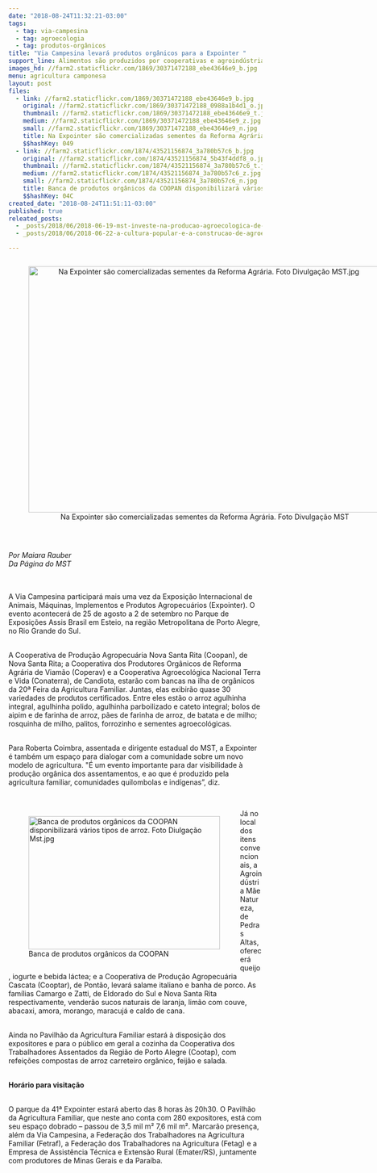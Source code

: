 ```yaml
---
date: "2018-08-24T11:32:21-03:00"
tags:
  - tag: via-campesina
  - tag: agroecologia
  - tag: produtos-orgânicos
title: "Via Campesina levará produtos orgânicos para a Expointer "
support_line: Alimentos são produzidos por cooperativas e agroindústria de assentamentos da Reforma Agrária
images_hd: //farm2.staticflickr.com/1869/30371472188_ebe43646e9_b.jpg
menu: agricultura camponesa
layout: post
files:
  - link: //farm2.staticflickr.com/1869/30371472188_ebe43646e9_b.jpg
    original: //farm2.staticflickr.com/1869/30371472188_0988a1b4d1_o.jpg
    thumbnail: //farm2.staticflickr.com/1869/30371472188_ebe43646e9_t.jpg
    medium: //farm2.staticflickr.com/1869/30371472188_ebe43646e9_z.jpg
    small: //farm2.staticflickr.com/1869/30371472188_ebe43646e9_n.jpg
    title: Na Expointer são comercializadas sementes da Reforma Agrária. Foto Divulgação MST.jpg
    $$hashKey: 049
  - link: //farm2.staticflickr.com/1874/43521156874_3a780b57c6_b.jpg
    original: //farm2.staticflickr.com/1874/43521156874_5b43f4ddf8_o.jpg
    thumbnail: //farm2.staticflickr.com/1874/43521156874_3a780b57c6_t.jpg
    medium: //farm2.staticflickr.com/1874/43521156874_3a780b57c6_z.jpg
    small: //farm2.staticflickr.com/1874/43521156874_3a780b57c6_n.jpg
    title: Banca de produtos orgânicos da COOPAN disponibilizará vários tipos de arroz.  Foto Diulgação Mst.jpg
    $$hashKey: 04C
created_date: "2018-08-24T11:51:11-03:00"
published: true
releated_posts:
  - _posts/2018/06/2018-06-19-mst-investe-na-producao-agroecologica-de-norte-a-sul-da-bahia.md
  - _posts/2018/06/2018-06-22-a-cultura-popular-e-a-construcao-de-agroecologia-no-campo.md

---
```

<div style="text-align:center">
<figure class="image" style="display:inline-block"><img alt="Na Expointer são comercializadas sementes da Reforma Agrária. Foto Divulgação MST.jpg" height="488" src="//farm2.staticflickr.com/1869/30371472188_ebe43646e9_b.jpg" width="700" />
<figcaption>Na Expointer são comercializadas sementes da Reforma Agrária. Foto Divulgação MST</figcaption>
</figure>
</div>

<p>&nbsp;</p>

<p><em>Por Maiara Rauber<br />
Da P&aacute;gina do MST</em></p>

<p><br />
<br />
A Via Campesina participar&aacute; mais uma vez da Exposi&ccedil;&atilde;o Internacional de Animais, M&aacute;quinas, Implementos e Produtos Agropecu&aacute;rios (Expointer). O evento acontecer&aacute; de 25 de agosto a 2 de setembro no Parque de Exposi&ccedil;&otilde;es Assis Brasil em Esteio, na regi&atilde;o Metropolitana de Porto Alegre, no Rio Grande do Sul.</p>

<p><br />
A Cooperativa de Produ&ccedil;&atilde;o Agropecu&aacute;ria Nova Santa Rita (Coopan), de Nova Santa Rita; a Cooperativa dos Produtores Org&acirc;nicos de Reforma Agr&aacute;ria de Viam&atilde;o (Coperav) e a Cooperativa Agroecol&oacute;gica Nacional Terra e Vida (Conaterra), de Candiota, estar&atilde;o com bancas na ilha de org&acirc;nicos da 20&ordf; Feira da Agricultura Familiar. Juntas, elas exibir&atilde;o quase 30 variedades de produtos certificados. Entre eles est&atilde;o o arroz agulhinha integral, agulhinha polido, agulhinha parboilizado e cateto integral; bolos de aipim e de farinha de arroz, p&atilde;es de farinha de arroz, de batata e de milho; rosquinha de milho, palitos, forrozinho e sementes agroecol&oacute;gicas.</p>

<p><br />
Para Roberta Coimbra, assentada e dirigente estadual do MST, a Expointer &eacute; tamb&eacute;m um espa&ccedil;o para dialogar com a comunidade sobre um novo modelo de agricultura. &quot;&Eacute; um evento importante para dar visibilidade &agrave; produ&ccedil;&atilde;o org&acirc;nica dos assentamentos, e ao que &eacute; produzido pela agricultura familiar, comunidades quilombolas e ind&iacute;genas&rdquo;, diz.</p>

<p>&nbsp;</p>

<figure class="image" style="float:left"><img alt="Banca de produtos orgânicos da COOPAN disponibilizará vários tipos de arroz.  Foto Diulgação Mst.jpg" height="264" src="//farm2.staticflickr.com/1874/43521156874_3a780b57c6_b.jpg" width="380" />
<figcaption>Banca de produtos orgânicos da COOPAN</figcaption>
</figure>

<p>J&aacute; no local dos itens convencionais, a Agroind&uacute;stria M&atilde;e Natureza, de Pedras Altas, oferecer&aacute; queijo, iogurte e bebida l&aacute;ctea; e a Cooperativa de Produ&ccedil;&atilde;o Agropecu&aacute;ria Cascata (Cooptar), de Pont&atilde;o, levar&aacute; salame italiano e banha de porco. As fam&iacute;lias Camargo e Zatti, de Eldorado do Sul e Nova Santa Rita respectivamente, vender&atilde;o sucos naturais de laranja, lim&atilde;o com couve, abacaxi, amora, morango, maracuj&aacute; e caldo de cana.</p>

<p><br />
Ainda no Pavilh&atilde;o da Agricultura Familiar estar&aacute; &agrave; disposi&ccedil;&atilde;o dos expositores e para o p&uacute;blico em geral a cozinha da Cooperativa dos Trabalhadores Assentados da Regi&atilde;o de Porto Alegre (Cootap), com refei&ccedil;&otilde;es compostas de arroz carreteiro org&acirc;nico, feij&atilde;o e salada.</p>

<p><br />
<strong>Hor&aacute;rio para visita&ccedil;&atilde;o</strong></p>

<p><br />
O parque da 41&ordf; Expointer estar&aacute; aberto das 8 horas &agrave;s 20h30. O Pavilh&atilde;o da Agricultura Familiar, que neste ano conta com 280 expositores, est&aacute; com seu espa&ccedil;o dobrado &ndash; passou de 3,5 mil m&sup2; 7,6 mil m&sup2;. Marcar&atilde;o presen&ccedil;a, al&eacute;m da Via Campesina, a Federa&ccedil;&atilde;o dos Trabalhadores na Agricultura Familiar (Fetraf), a Federa&ccedil;&atilde;o dos Trabalhadores na Agricultura (Fetag) e a Empresa de Assist&ecirc;ncia T&eacute;cnica e Extens&atilde;o Rural (Emater/RS), juntamente com produtores de Minas Gerais e da Para&iacute;ba.<br />
&nbsp;</p>

<p><br />
&nbsp;</p>
